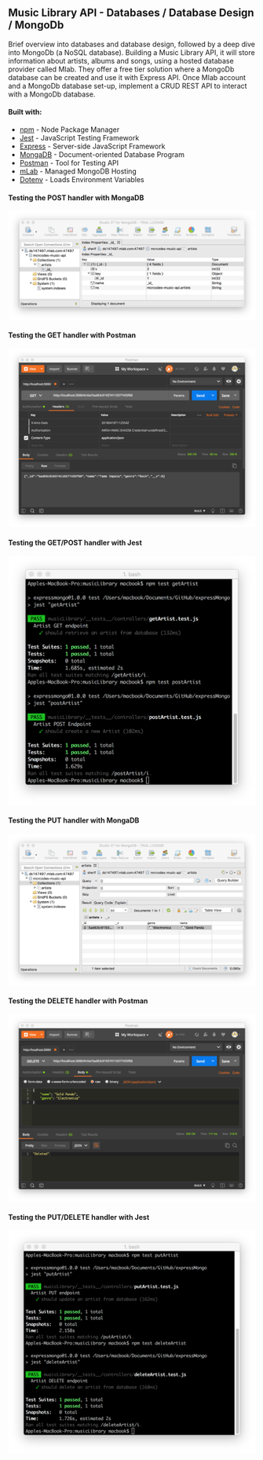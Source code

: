 ## Music Library API - Databases / Database Design / MongoDb
Brief overview into databases and database design, followed by a deep dive into MongoDb (a NoSQL database). Building a Music Library API, it will store information about artists, albums and songs, using a hosted database provider called Mlab. They offer a free tier solution where a MongoDb database can be created and use it with Express API. Once Mlab account and a MongoDb database set-up, implement a CRUD REST API to interact with a MongoDb database.

#### Built with:
* [npm](https://www.npmjs.com/) - Node Package Manager
* [Jest](https://facebook.github.io/jest/) - JavaScript Testing Framework
* [Express](https://expressjs.com/) - Server-side JavaScript Framework
* [MongaDB](https://www.mongodb.com/) - Document-oriented Database Program
* [Postman](https://www.getpostman.com/) - Tool for Testing API
* [mLab](https://mlab.com/) - Managed MongoDB Hosting
* [Dotenv](https://github.com/motdotla/dotenv) - Loads Environment Variables

#### Testing the POST handler with MongaDB
![MongoDB](./img/stepTwoMusicMongoDB.png)

#### Testing the GET handler with Postman
![PostmanTwo](./img/stepThreeMusicPostman2.png)

#### Testing the GET/POST handler with Jest
![JestFour](./img/stepFourTestingJest.png)

#### Testing the PUT handler with MongaDB
![MongoFive](./img/stepFiveMongo.png)

#### Testing the DELETE handler with Postman
![JestFour](./img/stepSixPostman.png)

#### Testing the PUT/DELETE handler with Jest
![JestFour](./img/stepSixTestingJest.png)